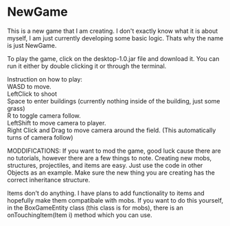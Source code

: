 # NewGame
This is a new game that I am creating. I don't exactly know what it is about myself, I am just currently developing 
some basic logic. Thats why the name is just NewGame.

To play the game, click on the desktop-1.0.jar file and download it.
You can run it either by double clicking it or through the terminal.

Instruction on how to play:
<br>
WASD to move.
<br>
LeftClick to shoot
<br>
Space to enter buildings (currently nothing inside of the building, just some grass)
<br>
R to toggle camera follow.
<br>
LeftShift to move camera to player.
<br>
Right Click and Drag to move camera around the field. (This automatically turns of camera follow)




MODDIFICATIONS:
If you want to mod the game, good luck cause there are no tutorials, however there are a few things to note.
Creating new mobs, structures, projectiles, and items are easy. Just use the code in other Objects as an example. Make sure the new thing you are creating has the correct inheritance structure.

Items don't do anything. I have plans to add functionality to items and hopefully make them compatibale with mobs. If you want to do this yourself, in the BoxGameEntity class (this class is for mobs), there is an onTouchingItem(Item i) method which you can use.

